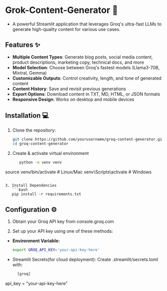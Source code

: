 # Grok-Content-Generator  🚀

* A powerful Streamlit application that leverages Groq's ultra-fast LLMs to generate high-quality content for various use cases.

## Features ✨

- **Multiple Content Types**: Generate blog posts, social media content, product descriptions, marketing copy, technical docs, and more
- **Model Selection**: Choose between Groq's fastest models (Llama3-70B, Mixtral, Gemma)
- **Customizable Outputs**: Control creativity, length, and tone of generated content
- **Content History**: Save and revisit previous generations
- **Export Options**: Download content in TXT, MD, HTML, or JSON formats
- **Responsive Design**: Works on desktop and mobile devices

## Installation 💻

1. Clone the repository:
   ```bash
   git clone https://github.com/yourusername/groq-content-generator.git
   cd groq-content-generator

2. Create & activate virtual environment
   ```bash
      python -m venv venv
source venv/bin/activate  # Linux/Mac
venv\Scripts\activate     # Windows
```

3. Install Dependencies
   ```bash
   pip install -r requirements.txt
```

## Configuration ⚙️

1. Obtain your Groq API key from console.groq.com

2. Set up your API key using one of these methods:

* **Environment Variable:**
   ```bash
   export GROQ_API_KEY='your-api-key-here'
   ```

* Streamlit Secrets(for cloud deployment):
   Create .streamlit/secrets.toml with:
  ```bash
    [groq]
api_key = "your-api-key-here"
```






